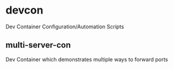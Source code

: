 # devcon
Dev Container Configuration/Automation Scripts

## multi-server-con
Dev Container which demonstrates multiple ways to forward ports
